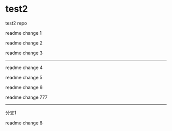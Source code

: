 # test2
test2 repo


readme change 1

readme change 2

readme change 3

-------

readme change 4

readme change 5

readme change 6

readme change 777


-----
分支1

readme change 8



